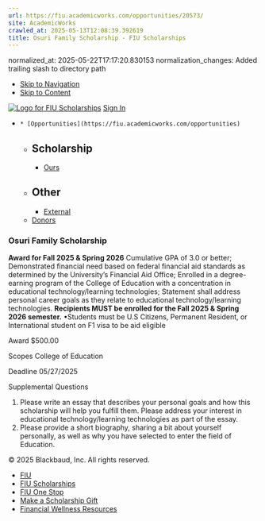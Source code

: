 ```yaml
---
url: https://fiu.academicworks.com/opportunities/20573/
site: AcademicWorks
crawled_at: 2025-05-13T12:08:39.392619
title: Osuri Family Scholarship - FIU Scholarships
---
```

normalized_at: 2025-05-22T17:17:20.830153
normalization_changes: Added trailing slash to directory path

  * [Skip to Navigation](https://fiu.academicworks.com/opportunities/20573#navigation)
  * [Skip to Content](https://fiu.academicworks.com/opportunities/20573#main)

[![Logo for FIU Scholarships](https://s3.amazonaws.com/static.academicworks.com/clients/fiu/assets/images/logo.png)](http://fiu.academicworks.com) [Sign In](https://fiu.academicworks.com/users/sign_in)
  *     * [Opportunities](https://fiu.academicworks.com/opportunities)
      * ## Scholarship
        * [Ours](https://fiu.academicworks.com/opportunities)
      * ## Other
        * [External](https://fiu.academicworks.com/opportunities/external)
    * [Donors](https://fiu.academicworks.com/donors)


### Osuri Family Scholarship
**Award for Fall 2025 & Spring 2026**
Cumulative GPA of 3.0 or better; Demonstrated financial need based on federal financial aid standards as determined by the University’s Financial Aid Office; Enrolled in a degree-earning program of the College of Education with a concentration in educational technology/learning technologies; Statement shall address personal career goals as they relate to educational technology/learning technologies.
**Recipients MUST be enrolled for the Fall 2025 & Spring 2026 semester.** •Students must be U.S Citizens, Permanent Resident, or International student on F1 visa to be aid eligible 

Award
    $500.00 

Scopes
    College of Education 

Deadline
    05/27/2025 

Supplemental Questions
    
  1. Please write an essay that describes your personal goals and how this scholarship will help you fulfill them. Please address your interest in educational technology/learning technologies as part of the essay.
  2. Please provide a short biography, sharing a bit about yourself personally, as well as why you have selected to enter the field of Education. 


© 2025 Blackbaud, Inc. All rights reserved. 
  * [FIU ](http://fiu.edu/)
  * [FIU Scholarships](http://scholarships.fiu.edu)
  * [FIU One Stop](http://onestop.fiu.edu)
  * [Make a Scholarship Gift](https://give.fiu.edu/give-now/)
  * [Financial Wellness Resources](https://go.fiu.edu/iGrad)


